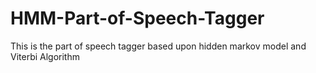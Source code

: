 # HMM-Part-of-Speech-Tagger
This is the part of speech tagger based upon hidden markov model and Viterbi Algorithm
